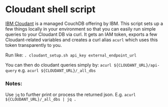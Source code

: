 # Cloudant shell script
[IBM Cloudant](https://www.ibm.com/cloud/cloudant) is a managed CouchDB offering by IBM.
This script sets up a few things locally in your environment so that you can easily run simple queries to your Cloudant DB via curl. It gets an IAM token, exports a few Cloudant-related variables and creates a curl alias `acurl` which uses this token transparently to you.

Run like:
`. cloudant_setup.sh api_key external_endpoint_url`

You can then do cloudant queries simply by:
`acurl ${CLOUDANT_URL}/api-query` e.g. `acurl ${CLOUDANT_URL}/_all_dbs`

### Notes:
Use `jq` to further print or process the returned json. E.g. `acurl ${CLOUDANT_URL}/_all_dbs | jq .`
